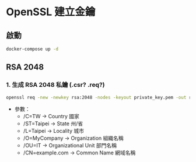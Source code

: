 # OpenSSL 建立金鑰
## 啟動
```bash
docker-compose up -d
```
## RSA 2048
### 1. 生成 RSA 2048 私鑰 (.csr? .req?)
```bash
openssl req -new -newkey rsa:2048 -nodes -keyout private_key.pem -out request.req -subj "/C=TW/ST=Ilan/L=Ilan/O=NIU_TEST/OU=IT/CN=xuanyou-lin.com"
```
- 參數：
  - /C=TW → Country 國家
  - /ST=Taipei → State 州/省
  - /L=Taipei → Locality 城市
  - /O=MyCompany → Organization 組織名稱
  - /OU=IT → Organizational Unit 部門名稱
  - /CN=example.com → Common Name 網域名稱